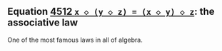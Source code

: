 ## Equation [4512 `x ◇ (y ◇ z) = (x ◇ y) ◇ z`](https://teorth.github.io/equational_theories/implications/?4512): the associative law
One of the most famous laws in all of algebra.
